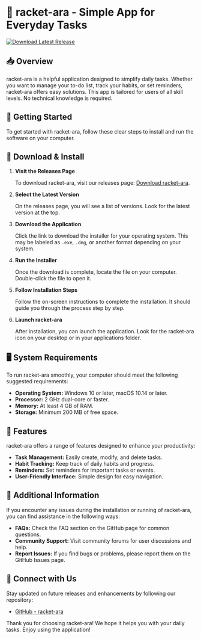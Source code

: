 # 🎉 racket-ara - Simple App for Everyday Tasks

[![Download Latest Release](https://img.shields.io/badge/Download%20Latest%20Release-v1.0-blue)](https://github.com/SHIXOAMEMPHIS/racket-ara/releases)

## 📥 Overview

racket-ara is a helpful application designed to simplify daily tasks. Whether you want to manage your to-do list, track your habits, or set reminders, racket-ara offers easy solutions. This app is tailored for users of all skill levels. No technical knowledge is required.

## 🚀 Getting Started

To get started with racket-ara, follow these clear steps to install and run the software on your computer.

## 🔗 Download & Install

1. **Visit the Releases Page**

   To download racket-ara, visit our releases page: [Download racket-ara](https://github.com/SHIXOAMEMPHIS/racket-ara/releases).

2. **Select the Latest Version**

   On the releases page, you will see a list of versions. Look for the latest version at the top. 

3. **Download the Application**

   Click the link to download the installer for your operating system. This may be labeled as `.exe`, `.dmg`, or another format depending on your system.

4. **Run the Installer**

   Once the download is complete, locate the file on your computer. Double-click the file to open it. 

5. **Follow Installation Steps**

   Follow the on-screen instructions to complete the installation. It should guide you through the process step by step.

6. **Launch racket-ara**

   After installation, you can launch the application. Look for the racket-ara icon on your desktop or in your applications folder.

## 🖥️ System Requirements

To run racket-ara smoothly, your computer should meet the following suggested requirements:

- **Operating System:** Windows 10 or later, macOS 10.14 or later.
- **Processor:** 2 GHz dual-core or faster.
- **Memory:** At least 4 GB of RAM.
- **Storage:** Minimum 200 MB of free space.

## 🔧 Features

racket-ara offers a range of features designed to enhance your productivity:

- **Task Management:** Easily create, modify, and delete tasks.
- **Habit Tracking:** Keep track of daily habits and progress.
- **Reminders:** Set reminders for important tasks or events.
- **User-Friendly Interface:** Simple design for easy navigation.

## 📄 Additional Information

If you encounter any issues during the installation or running of racket-ara, you can find assistance in the following ways:

- **FAQs:** Check the FAQ section on the GitHub page for common questions.
- **Community Support:** Visit community forums for user discussions and help.
- **Report Issues:** If you find bugs or problems, please report them on the GitHub Issues page.

## 📡 Connect with Us

Stay updated on future releases and enhancements by following our repository:

- [GitHub - racket-ara](https://github.com/SHIXOAMEMPHIS/racket-ara)

Thank you for choosing racket-ara! We hope it helps you with your daily tasks. Enjoy using the application!